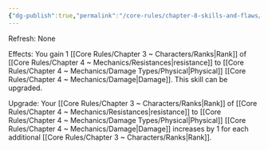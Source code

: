 ```yaml
---
{"dg-publish":true,"permalink":"/core-rules/chapter-8-skills-and-flaws/skill-list/might/rank-1/physical-resistance/"}
---
```


Refresh: None

Effects:
You gain 1 [[Core Rules/Chapter 3 ~ Characters/Ranks\|Rank]] of [[Core Rules/Chapter 4 ~ Mechanics/Resistances\|resistance]] to [[Core Rules/Chapter 4 ~ Mechanics/Damage Types/Physical\|Physical]] [[Core Rules/Chapter 4 ~ Mechanics/Damage\|Damage]].
This skill can be upgraded.

Upgrade:
Your [[Core Rules/Chapter 3 ~ Characters/Ranks\|Rank]] of [[Core Rules/Chapter 4 ~ Mechanics/Resistances\|resistance]] to [[Core Rules/Chapter 4 ~ Mechanics/Damage Types/Physical\|Physical]] [[Core Rules/Chapter 4 ~ Mechanics/Damage\|Damage]] increases by 1 for each additional [[Core Rules/Chapter 3 ~ Characters/Ranks\|Rank]].
